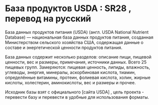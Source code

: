 # База продуктов USDA : SR28 , перевод на русский

База данных продуктов питания (USDA) (англ. USDA National Nutrient Database) — национальная база данных продуктов питания, созданная Министерством сельского хозяйства США, содержащая данные о составе и энергетической ценности продуктов питания.

База данных содержит несколько разделов: описание пищи, пищевой ценности, вес и размеры, примечания, источники данных. Всего 25 пищевых групп. Замеряются: пищевая ценность, липиды, влажность, углеводы, энергия, минералы, аскорбиновая кислота, тиамин, определённые витамины, протеин, фолиевая кислота, холин, жирные кислоты, холестерин, аминокислоты, вес и размеры и прочее.

Исходник базы взят с официального [сайта USDA] , цель проекта - перевести базу и перевести в удобные для использования форматы.
